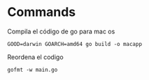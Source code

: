 # Commands

Compila el código de go para mac os

```
GOOD=darwin GOARCH=amd64 go build -o macapp
```

Reordena el codigo

```
gofmt -w main.go
```
